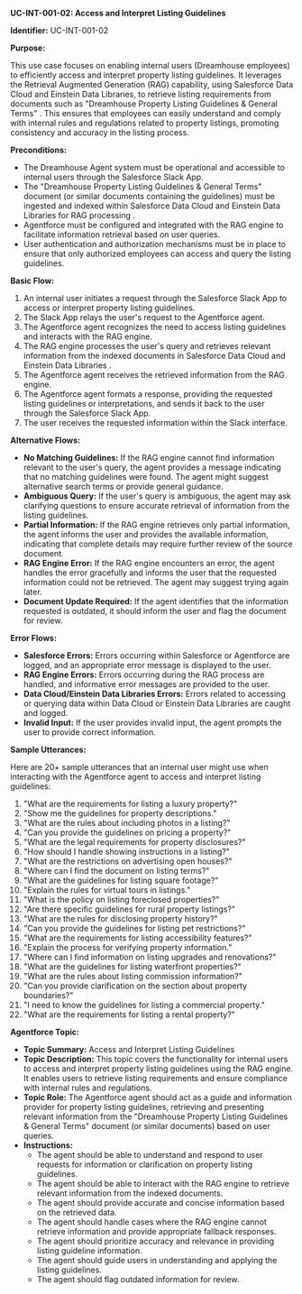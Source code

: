 **UC-INT-001-02: Access and Interpret Listing Guidelines**

**Identifier:** UC-INT-001-02

**Purpose:**

This use case focuses on enabling internal users (Dreamhouse employees) to efficiently access and interpret property listing guidelines. It leverages the Retrieval Augmented Generation (RAG) capability, using Salesforce Data Cloud and Einstein Data Libraries, to retrieve listing requirements from documents such as "Dreamhouse Property Listing Guidelines & General Terms" . This ensures that employees can easily understand and comply with internal rules and regulations related to property listings, promoting consistency and accuracy in the listing process.

**Preconditions:**

- The Dreamhouse Agent system must be operational and accessible to internal users through the Salesforce Slack App.
- The "Dreamhouse Property Listing Guidelines & General Terms" document (or similar documents containing the guidelines) must be ingested and indexed within Salesforce Data Cloud and Einstein Data Libraries for RAG processing .
- Agentforce must be configured and integrated with the RAG engine to facilitate information retrieval based on user queries.
- User authentication and authorization mechanisms must be in place to ensure that only authorized employees can access and query the listing guidelines.

**Basic Flow:**

1.  An internal user initiates a request through the Salesforce Slack App to access or interpret property listing guidelines.
2.  The Slack App relays the user's request to the Agentforce agent.
3.  The Agentforce agent recognizes the need to access listing guidelines and interacts with the RAG engine.
4.  The RAG engine processes the user's query and retrieves relevant information from the indexed documents in Salesforce Data Cloud and Einstein Data Libraries .
5.  The Agentforce agent receives the retrieved information from the RAG engine.
6.  The Agentforce agent formats a response, providing the requested listing guidelines or interpretations, and sends it back to the user through the Salesforce Slack App.
7.  The user receives the requested information within the Slack interface.

**Alternative Flows:**

- **No Matching Guidelines:** If the RAG engine cannot find information relevant to the user's query, the agent provides a message indicating that no matching guidelines were found. The agent might suggest alternative search terms or provide general guidance.
- **Ambiguous Query:** If the user's query is ambiguous, the agent may ask clarifying questions to ensure accurate retrieval of information from the listing guidelines.
- **Partial Information:** If the RAG engine retrieves only partial information, the agent informs the user and provides the available information, indicating that complete details may require further review of the source document.
- **RAG Engine Error:** If the RAG engine encounters an error, the agent handles the error gracefully and informs the user that the requested information could not be retrieved. The agent may suggest trying again later.
- **Document Update Required:** If the agent identifies that the information requested is outdated, it should inform the user and flag the document for review.

**Error Flows:**

- **Salesforce Errors:** Errors occurring within Salesforce or Agentforce are logged, and an appropriate error message is displayed to the user.
- **RAG Engine Errors:** Errors occurring during the RAG process are handled, and informative error messages are provided to the user.
- **Data Cloud/Einstein Data Libraries Errors:** Errors related to accessing or querying data within Data Cloud or Einstein Data Libraries are caught and logged.
- **Invalid Input:** If the user provides invalid input, the agent prompts the user to provide correct information.

**Sample Utterances:**

Here are 20+ sample utterances that an internal user might use when interacting with the Agentforce agent to access and interpret listing guidelines:

1.  "What are the requirements for listing a luxury property?"
2.  "Show me the guidelines for property descriptions."
3.  "What are the rules about including photos in a listing?"
4.  "Can you provide the guidelines on pricing a property?"
5.  "What are the legal requirements for property disclosures?"
6.  "How should I handle showing instructions in a listing?"
7.  "What are the restrictions on advertising open houses?"
8.  "Where can I find the document on listing terms?"
9.  "What are the guidelines for listing square footage?"
10. "Explain the rules for virtual tours in listings."
11. "What is the policy on listing foreclosed properties?"
12. "Are there specific guidelines for rural property listings?"
13. "What are the rules for disclosing property history?"
14. "Can you provide the guidelines for listing pet restrictions?"
15. "What are the requirements for listing accessibility features?"
16. "Explain the process for verifying property information."
17. "Where can I find information on listing upgrades and renovations?"
18. "What are the guidelines for listing waterfront properties?"
19. "What are the rules about listing commission information?"
20. "Can you provide clarification on the section about property boundaries?"
21. "I need to know the guidelines for listing a commercial property."
22. "What are the requirements for listing a rental property?"

**Agentforce Topic:**

- **Topic Summary:** Access and Interpret Listing Guidelines
- **Topic Description:** This topic covers the functionality for internal users to access and interpret property listing guidelines using the RAG engine. It enables users to retrieve listing requirements and ensure compliance with internal rules and regulations.
- **Topic Role:** The Agentforce agent should act as a guide and information provider for property listing guidelines, retrieving and presenting relevant information from the "Dreamhouse Property Listing Guidelines & General Terms" document (or similar documents) based on user queries.
- **Instructions:**
    - The agent should be able to understand and respond to user requests for information or clarification on property listing guidelines.
    - The agent should be able to interact with the RAG engine to retrieve relevant information from the indexed documents.
    - The agent should provide accurate and concise information based on the retrieved data.
    - The agent should handle cases where the RAG engine cannot retrieve information and provide appropriate fallback responses.
    - The agent should prioritize accuracy and relevance in providing listing guideline information.
    - The agent should guide users in understanding and applying the listing guidelines.
    - The agent should flag outdated information for review.
